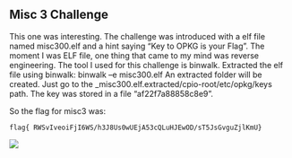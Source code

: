 ## Misc 3 Challenge

This one was interesting. The challenge was introduced with a elf file named misc300.elf and a hint saying “Key to OPKG is your Flag”. The moment I was ELF file, one thing that came to my mind was reverse engineering. The tool I used for this challenge is binwalk. Extracted the elf file using binwalk: binwalk –e misc300.elf An extracted folder will be created. Just go to the _misc300.elf.extracted/cpio-root/etc/opkg/keys path. The key was stored in a file “af22f7a88858c8e9”.  


So the flag for misc3 was:  

    flag{ RWSvIveoiFjI6WS/h3J8Us0wUEjA53cQLuHJEwOD/sT5JsGvguZjlKmU}
    
 ![](hackim8-writeup/images/misc3.PNG?raw=true) 
